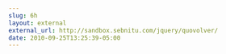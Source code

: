 ```yaml
---
slug: 6h
layout: external
external_url: http://sandbox.sebnitu.com/jquery/quovolver/
date: 2010-09-25T13:25:39-05:00
---
```


